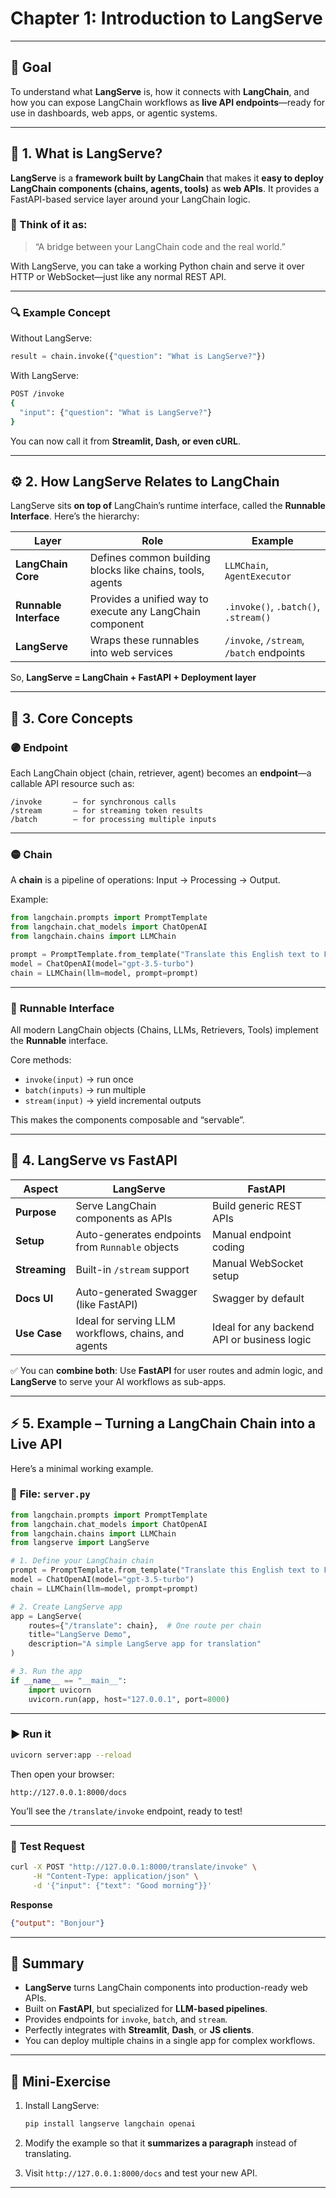 # **Chapter 1: Introduction to LangServe**

---

## 🎯 **Goal**

To understand what **LangServe** is, how it connects with **LangChain**, and how you can expose LangChain workflows as **live API endpoints**—ready for use in dashboards, web apps, or agentic systems.

---

## 🧠 **1. What is LangServe?**

**LangServe** is a **framework built by LangChain** that makes it **easy to deploy LangChain components (chains, agents, tools)** as **web APIs**.
It provides a FastAPI-based service layer around your LangChain logic.

### 🔹 Think of it as:

> “A bridge between your LangChain code and the real world.”

With LangServe, you can take a working Python chain and serve it over HTTP or WebSocket—just like any normal REST API.

---

### 🔍 **Example Concept**

Without LangServe:

```python
result = chain.invoke({"question": "What is LangServe?"})
```

With LangServe:

```bash
POST /invoke
{
  "input": {"question": "What is LangServe?"}
}
```

You can now call it from **Streamlit, Dash, or even cURL**.

---

## ⚙️ **2. How LangServe Relates to LangChain**

LangServe sits **on top of** LangChain’s runtime interface, called the **Runnable Interface**.
Here’s the hierarchy:

| Layer                  | Role                                                      | Example                                  |
| ---------------------- | --------------------------------------------------------- | ---------------------------------------- |
| **LangChain Core**     | Defines common building blocks like chains, tools, agents | `LLMChain`, `AgentExecutor`              |
| **Runnable Interface** | Provides a unified way to execute any LangChain component | `.invoke()`, `.batch()`, `.stream()`     |
| **LangServe**          | Wraps these runnables into web services                   | `/invoke`, `/stream`, `/batch` endpoints |

So, **LangServe = LangChain + FastAPI + Deployment layer**

---

## 🧩 **3. Core Concepts**

### 🟣 **Endpoint**

Each LangChain object (chain, retriever, agent) becomes an **endpoint**—a callable API resource such as:

```
/invoke       – for synchronous calls
/stream       – for streaming token results
/batch        – for processing multiple inputs
```

---

### 🟡 **Chain**

A **chain** is a pipeline of operations:
Input → Processing → Output.

Example:

```python
from langchain.prompts import PromptTemplate
from langchain.chat_models import ChatOpenAI
from langchain.chains import LLMChain

prompt = PromptTemplate.from_template("Translate this English text to French: {text}")
model = ChatOpenAI(model="gpt-3.5-turbo")
chain = LLMChain(llm=model, prompt=prompt)
```

---

### 🔵 **Runnable Interface**

All modern LangChain objects (Chains, LLMs, Retrievers, Tools) implement the **Runnable** interface.

Core methods:

* `invoke(input)` → run once
* `batch(inputs)` → run multiple
* `stream(input)` → yield incremental outputs

This makes the components composable and “servable”.

---

## 🔁 **4. LangServe vs FastAPI**

| Aspect        | **LangServe**                                       | **FastAPI**                                 |
| ------------- | --------------------------------------------------- | ------------------------------------------- |
| **Purpose**   | Serve LangChain components as APIs                  | Build generic REST APIs                     |
| **Setup**     | Auto-generates endpoints from `Runnable` objects    | Manual endpoint coding                      |
| **Streaming** | Built-in `/stream` support                          | Manual WebSocket setup                      |
| **Docs UI**   | Auto-generated Swagger (like FastAPI)               | Swagger by default                          |
| **Use Case**  | Ideal for serving LLM workflows, chains, and agents | Ideal for any backend API or business logic |

✅ You can **combine both**:
Use **FastAPI** for user routes and admin logic,
and **LangServe** to serve your AI workflows as sub-apps.

---

## ⚡ **5. Example – Turning a LangChain Chain into a Live API**

Here’s a minimal working example.

### 📁 **File: `server.py`**

```python
from langchain.prompts import PromptTemplate
from langchain.chat_models import ChatOpenAI
from langchain.chains import LLMChain
from langserve import LangServe

# 1. Define your LangChain chain
prompt = PromptTemplate.from_template("Translate this English text to French: {text}")
model = ChatOpenAI(model="gpt-3.5-turbo")
chain = LLMChain(llm=model, prompt=prompt)

# 2. Create LangServe app
app = LangServe(
    routes={"/translate": chain},  # One route per chain
    title="LangServe Demo",
    description="A simple LangServe app for translation"
)

# 3. Run the app
if __name__ == "__main__":
    import uvicorn
    uvicorn.run(app, host="127.0.0.1", port=8000)
```

---

### ▶️ **Run it**

```bash
uvicorn server:app --reload
```

Then open your browser:

```
http://127.0.0.1:8000/docs
```

You’ll see the `/translate/invoke` endpoint, ready to test!

---

### 🧪 **Test Request**

```bash
curl -X POST "http://127.0.0.1:8000/translate/invoke" \
     -H "Content-Type: application/json" \
     -d '{"input": {"text": "Good morning"}}'
```

**Response**

```json
{"output": "Bonjour"}
```

---

## 🧭 **Summary**

* **LangServe** turns LangChain components into production-ready web APIs.
* Built on **FastAPI**, but specialized for **LLM-based pipelines**.
* Provides endpoints for `invoke`, `batch`, and `stream`.
* Perfectly integrates with **Streamlit**, **Dash**, or **JS clients**.
* You can deploy multiple chains in a single app for complex workflows.

---

## 🧩 **Mini-Exercise**

1. Install LangServe:

   ```bash
   pip install langserve langchain openai
   ```

2. Modify the example so that it **summarizes a paragraph** instead of translating.

3. Visit `http://127.0.0.1:8000/docs` and test your new API.

---
